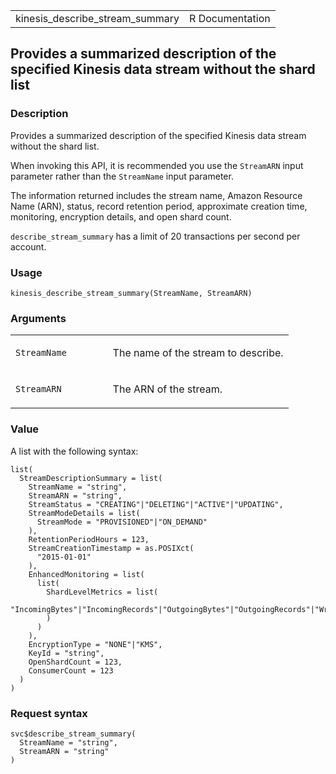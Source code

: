 <table style="width: 100%;">
<tbody>
<tr class="odd">
<td>kinesis_describe_stream_summary</td>
<td style="text-align: right;">R Documentation</td>
</tr>
</tbody>
</table>

## Provides a summarized description of the specified Kinesis data stream without the shard list

### Description

Provides a summarized description of the specified Kinesis data stream
without the shard list.

When invoking this API, it is recommended you use the `StreamARN` input
parameter rather than the `StreamName` input parameter.

The information returned includes the stream name, Amazon Resource Name
(ARN), status, record retention period, approximate creation time,
monitoring, encryption details, and open shard count.

`describe_stream_summary` has a limit of 20 transactions per second per
account.

### Usage

    kinesis_describe_stream_summary(StreamName, StreamARN)

### Arguments

<table>
<colgroup>
<col style="width: 35%" />
<col style="width: 65%" />
</colgroup>
<tbody>
<tr class="odd">
<td><code
id="kinesis_describe_stream_summary_:_StreamName">StreamName</code></td>
<td><p>The name of the stream to describe.</p></td>
</tr>
<tr class="even">
<td><code
id="kinesis_describe_stream_summary_:_StreamARN">StreamARN</code></td>
<td><p>The ARN of the stream.</p></td>
</tr>
</tbody>
</table>

### Value

A list with the following syntax:

    list(
      StreamDescriptionSummary = list(
        StreamName = "string",
        StreamARN = "string",
        StreamStatus = "CREATING"|"DELETING"|"ACTIVE"|"UPDATING",
        StreamModeDetails = list(
          StreamMode = "PROVISIONED"|"ON_DEMAND"
        ),
        RetentionPeriodHours = 123,
        StreamCreationTimestamp = as.POSIXct(
          "2015-01-01"
        ),
        EnhancedMonitoring = list(
          list(
            ShardLevelMetrics = list(
              "IncomingBytes"|"IncomingRecords"|"OutgoingBytes"|"OutgoingRecords"|"WriteProvisionedThroughputExceeded"|"ReadProvisionedThroughputExceeded"|"IteratorAgeMilliseconds"|"ALL"
            )
          )
        ),
        EncryptionType = "NONE"|"KMS",
        KeyId = "string",
        OpenShardCount = 123,
        ConsumerCount = 123
      )
    )

### Request syntax

    svc$describe_stream_summary(
      StreamName = "string",
      StreamARN = "string"
    )
